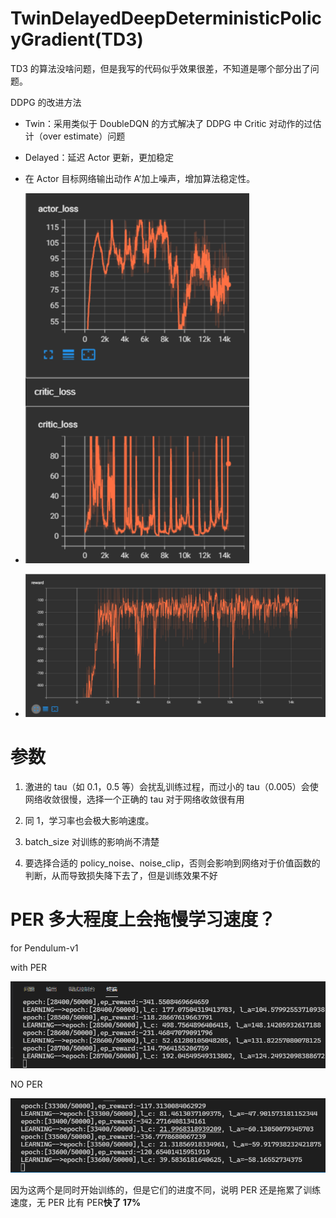# TwinDelayedDeepDeterministicPolicyGradient(TD3)

TD3 的算法没啥问题，但是我写的代码似乎效果很差，不知道是哪个部分出了问题。

DDPG 的改进方法

- Twin：采用类似于 DoubleDQN 的方式解决了 DDPG 中 Critic 对动作的过估计（over estimate）问题
- Delayed：延迟 Actor 更新，更加稳定
- 在 Actor 目标网络输出动作 A’加上噪声，增加算法稳定性。

- ![](aclosspendulum.png)
- ![](Rpendulum.png)

# 参数

1. 激进的 tau（如 0.1，0.5 等）会扰乱训练过程，而过小的 tau（0.005）会使网络收敛很慢，选择一个正确的 tau 对于网络收敛很有用

2. 同 1，学习率也会极大影响速度。

3. batch_size 对训练的影响尚不清楚

4. 要选择合适的 policy_noise、noise_clip，否则会影响到网络对于价值函数的判断，从而导致损失降下去了，但是训练效果不好

# PER 多大程度上会拖慢学习速度？

for Pendulum-v1

with PER

![](WithPER.png)

NO PER

![](NoPER.png)

因为这两个是同时开始训练的，但是它们的进度不同，说明 PER 还是拖累了训练速度，无 PER 比有 PER**快了 17%**
